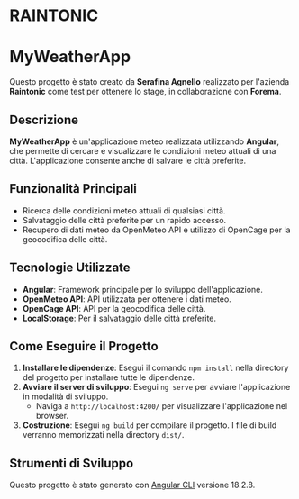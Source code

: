 # RAINTONIC

# MyWeatherApp

Questo progetto è stato creato da **Serafina Agnello** realizzato per l'azienda **Raintonic** come test per ottenere lo stage, in collaborazione con **Forema**.

## Descrizione

**MyWeatherApp** è un'applicazione meteo realizzata utilizzando **Angular**, che permette di cercare e visualizzare le condizioni meteo attuali di una città. L'applicazione consente anche di salvare le città preferite.

## Funzionalità Principali

- Ricerca delle condizioni meteo attuali di qualsiasi città.
- Salvataggio delle città preferite per un rapido accesso.
- Recupero di dati meteo da OpenMeteo API e utilizzo di OpenCage per la geocodifica delle città.

## Tecnologie Utilizzate

- **Angular**: Framework principale per lo sviluppo dell'applicazione.
- **OpenMeteo API**: API utilizzata per ottenere i dati meteo.
- **OpenCage API**: API per la geocodifica delle città.
- **LocalStorage**: Per il salvataggio delle città preferite.

## Come Eseguire il Progetto

1. **Installare le dipendenze**: Esegui il comando `npm install` nella directory del progetto per installare tutte le dipendenze.
2. **Avviare il server di sviluppo**: Esegui `ng serve` per avviare l'applicazione in modalità di sviluppo.
   - Naviga a `http://localhost:4200/` per visualizzare l'applicazione nel browser.
3. **Costruzione**: Esegui `ng build` per compilare il progetto. I file di build verranno memorizzati nella directory `dist/`.

## Strumenti di Sviluppo

Questo progetto è stato generato con [Angular CLI](https://github.com/angular/angular-cli) versione 18.2.8.
